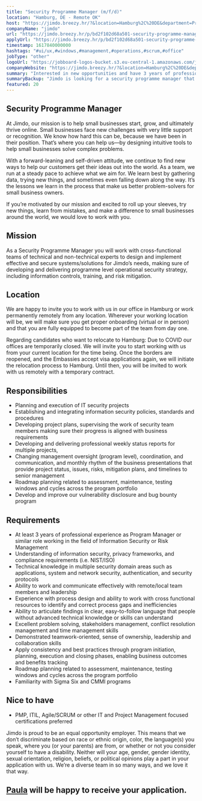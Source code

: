 ```yaml
---
title: "Security Programme Manager (m/f/d)"
location: "Hamburg, DE - Remote OK"
host: "https://jimdo.breezy.hr/?&location=Hamburg%2C%20DE&department=Product%20%26%20Engineering#positions"
companyName: "jimdo"
url: "https://jimdo.breezy.hr/p/bd2f102d68a501-security-programme-manager-m-f-d"
applyUrl: "https://jimdo.breezy.hr/p/bd2f102d68a501-security-programme-manager-m-f-d/apply"
timestamp: 1617840000000
hashtags: "#ui/ux,#windows,#management,#operations,#scrum,#office"
jobType: "other"
logoUrl: "https://jobboard-logos-bucket.s3.eu-central-1.amazonaws.com/jimdo"
companyWebsite: "https://jimdo.breezy.hr/?&location=Hamburg%2C%20DE&department=Product%20%26%20Engineering#positions"
summary: "Interested in new opportunities and have 3 years of professional experience as Program Manager or similar role working in the field of Information Security or Risk Management? Jimdo has a job opening for a security programme manager."
summaryBackup: "Jimdo is looking for a security programme manager that has experience in: #ui/ux, #windows, #management."
featured: 20
---
```


## Security Programme Manager

At Jimdo, our mission is to help small businesses start, grow, and ultimately thrive online. Small businesses face new challenges with very little support or recognition. We know how hard this can be, because we have been in their position. That’s where you can help us—by designing intuitive tools to help small businesses solve complex problems.

With a forward-leaning and self-driven attitude, we continue to find new ways to help our customers get their ideas out into the world. As a team, we run at a steady pace to achieve what we aim for. We learn best by gathering data, trying new things, and sometimes even falling down along the way. It’s the lessons we learn in the process that make us better problem-solvers for small business owners.

If you’re motivated by our mission and excited to roll up your sleeves, try new things, learn from mistakes, and make a difference to small businesses around the world, we would love to work with you.

## Mission

As a Security Programme Manager you will work with cross-functional teams of technical and non-technical experts to design and implement effective and secure systems/solutions for Jimdo’s needs, making sure of developing and delivering programme level operational security strategy, including information controls, training, and risk mitigation.

## Location

We are happy to invite you to work with us in our office in Hamburg or work permanently remotely from any location. Wherever your working location will be, we will make sure you get proper onboarding (virtual or in person) and that you are fully equipped to become part of the team from day one.

Regarding candidates who want to relocate to Hamburg: Due to COVID our offices are temporarily closed. We will invite you to start working with us from your current location for the time being. Once the borders are reopened, and the Embassies accept visa applications again, we will initiate the relocation process to Hamburg. Until then, you will be invited to work with us remotely with a temporary contract.

## Responsibilities

*   Planning and execution of IT security projects
*   Establishing and integrating information security policies, standards and procedures
*   Developing project plans, supervising the work of security team members making sure their progress is aligned with business requirements
*   Developing and delivering professional weekly status reports for multiple projects,
*   Changing management oversight (program level), coordination, and communication, and monthly rhythm of the business presentations that provide project status, issues, risks, mitigation plans, and timelines to senior management
*   Roadmap planning related to assessment, maintenance, testing windows and cycles across the program portfolio
*   Develop and improve our vulnerability disclosure and bug bounty program

## Requirements

*   At least 3 years of professional experience as Program Manager or similar role working in the field of Information Security or Risk Management
*   Understanding of information security, privacy frameworks, and compliance requirements (i.e. NIST/ISO)
*   Technical knowledge in multiple security domain areas such as applications, system and network security, authentication, and security protocols
*   Ability to work and communicate effectively with remote/local team members and leadership
*   Experience with process design and ability to work with cross functional resources to identify and correct process gaps and inefficiencies
*   Ability to articulate findings in clear, easy-to-follow language that people without advanced technical knowledge or skills can understand
*   Excellent problem solving, stakeholders management, conflict resolution management and time management skills
*   Demonstrated teamwork-oriented, sense of ownership, leadership and collaboration skills
*   Apply consistency and best practices through program initiation, planning, execution and closing phases, enabling business outcomes and benefits tracking
*   Roadmap planning related to assessment, maintenance, testing windows and cycles across the program portfolio
*   Familiarity with Sigma Six and CMMI programs

## Nice to have

*   PMP, ITIL, Agile/SCRUM or other IT and Project Management focused certifications preferred

Jimdo is proud to be an equal opportunity employer. This means that we don’t discriminate based on race or ethnic origin, color, the language(s) you speak, where you (or your parents) are from, or whether or not you consider yourself to have a disability. Neither will your age, gender, gender identity, sexual orientation, religion, beliefs, or political opinions play a part in your application with us. We’re a diverse team in so many ways, and we love it that way.

## [Paula](https://www.linkedin.com/in/paula-corredor-9097a059/) will be happy to receive your application.
